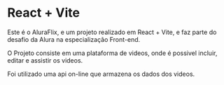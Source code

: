 # React + Vite

Este é o AluraFlix, e um projeto realizado em React + Vite, e faz parte do desafio da Alura na especialização Front-end.

O Projeto consiste em uma plataforma de videos, onde é possivel incluir, editar e assistir os videos.

Foi utilizado uma api on-line que armazena os dados dos videos.
